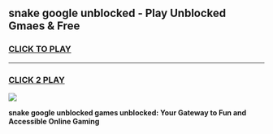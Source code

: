 
## snake google unblocked - Play Unblocked Gmaes & Free
<h3>
<a href="https://news.freeplayer.one?title=snake_google_unblocked&ref=16F">CLICK TO PLAY</a></h3>
<hr>

<h3>
<a href="https://news.freeplayer.one?title=snake_google_unblocked&ref=16F">CLICK 2 PLAY</a>
  
</h3>

<a href="https://news.freeplayer.one?title=snake_google_unblocked&ref=16F/"><img src="https://clearcache.store/games.png"></a>


**snake google unblocked games unblocked: Your Gateway to Fun and Accessible Online Gaming**
